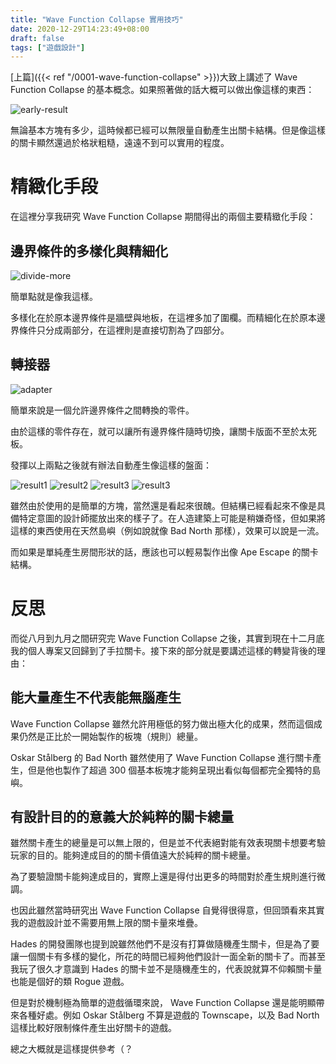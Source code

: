 ```yaml
---
title: "Wave Function Collapse 實用技巧"
date: 2020-12-29T14:23:49+08:00
draft: false
tags: ["遊戲設計"]
---
```


[上篇]({{< ref "/0001-wave-function-collapse" >}})大致上講述了 Wave Function Collapse 的基本概念。如果照著做的話大概可以做出像這樣的東西：

![early-result](/images/posts/game-design/0002/pF36Ds5.png)

無論基本方塊有多少，這時候都已經可以無限量自動產生出關卡結構。但是像這樣的關卡顯然還過於格狀粗糙，遠遠不到可以實用的程度。

# 精緻化手段

在這裡分享我研究 Wave Function Collapse 期間得出的兩個主要精緻化手段：

## 邊界條件的多樣化與精細化

![divide-more](/images/posts/game-design/0002/AxfjDPK.png)

簡單點就是像我這樣。

多樣化在於原本邊界條件是牆壁與地板，在這裡多加了圍欄。而精細化在於原本邊界條件只分成兩部分，在這裡則是直接切割為了四部分。




## 轉接器

![adapter](/images/posts/game-design/0002/l6Ggkre.png)

簡單來說是一個允許邊界條件之間轉換的零件。

由於這樣的零件存在，就可以讓所有邊界條件隨時切換，讓關卡版面不至於太死板。

發揮以上兩點之後就有辦法自動產生像這樣的盤面：

![result1](/images/posts/game-design/0002/BjvB2iC.png)
![result2](/images/posts/game-design/0002/d5NUnEo.png)
![result3](/images/posts/game-design/0002/H78iV51.png)
![result3](/images/posts/game-design/0002/tZWCzfs.png)

雖然由於使用的是簡單的方塊，當然還是看起來很醜。但結構已經看起來不像是具備特定意圖的設計師擺放出來的樣子了。在人造建築上可能是稍嫌奇怪，但如果將這樣的東西使用在天然島嶼（例如說就像 Bad North 那樣），效果可以說是一流。

而如果是單純產生房間形狀的話，應該也可以輕易製作出像 Ape Escape 的關卡結構。


# 反思

而從八月到九月之間研究完 Wave Function Collapse 之後，其實到現在十二月底我的個人專案又回歸到了手拉關卡。接下來的部分就是要講述這樣的轉變背後的理由：

## 能大量產生不代表能無腦產生

Wave Function Collapse 雖然允許用極低的努力做出極大化的成果，然而這個成果仍然是正比於一開始製作的板塊（規則）總量。

Oskar Stålberg 的 Bad North 雖然使用了 Wave Function Collapse 進行關卡產生，但是他也製作了超過 300 個基本板塊才能夠呈現出看似每個都完全獨特的島嶼。

## 有設計目的的意義大於純粹的關卡總量

雖然關卡產生的總量是可以無上限的，但是並不代表絕對能有效表現關卡想要考驗玩家的目的。能夠達成目的的關卡價值遠大於純粹的關卡總量。

為了要驗證關卡能夠達成目的，實際上還是得付出更多的時間對於產生規則進行微調。

也因此雖然當時研究出 Wave Function Collapse 自覺得很得意，但回頭看來其實我的遊戲設計並不需要用無上限的關卡量來堆疊。

Hades 的開發團隊也提到說雖然他們不是沒有打算做隨機產生關卡，但是為了要讓一個關卡有多樣的變化，所花的時間已經夠他們設計一面全新的關卡了。而甚至我玩了很久才意識到 Hades 的關卡並不是隨機產生的，代表說就算不仰賴關卡量也能是個好的類 Rogue 遊戲。

但是對於機制極為簡單的遊戲循環來說， Wave Function Collapse 還是能明顯帶來各種好處。例如 Oskar Stålberg 不算是遊戲的 Townscape，以及 Bad North 這樣比較好限制條件產生出好關卡的遊戲。

總之大概就是這樣提供參考（？